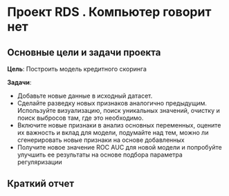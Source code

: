 # Проект RDS . Компьютер говорит нет

## Основные цели и задачи проекта

__Цель__:
Построить модель кредитного скоринга

__Задачи__:

- Добавьте новые данные в исходный датасет.
- Сделайте разведку новых признаков аналогично предыдущим. Используйте визуализацию, поиск уникальных значений, очистку и поиск выбросов там, где это необходимо.
- Включите новые признаки в анализ основных переменных, оцените их важность и вклад для модели, подумайте над тем, можно ли сгенерировать новые признаки на основе добавленных
- Получите новое значение ROC AUC для новой модели и попробуйте улучшить ее результаты на основе подбора параметра регуляризации

## Краткий отчет

